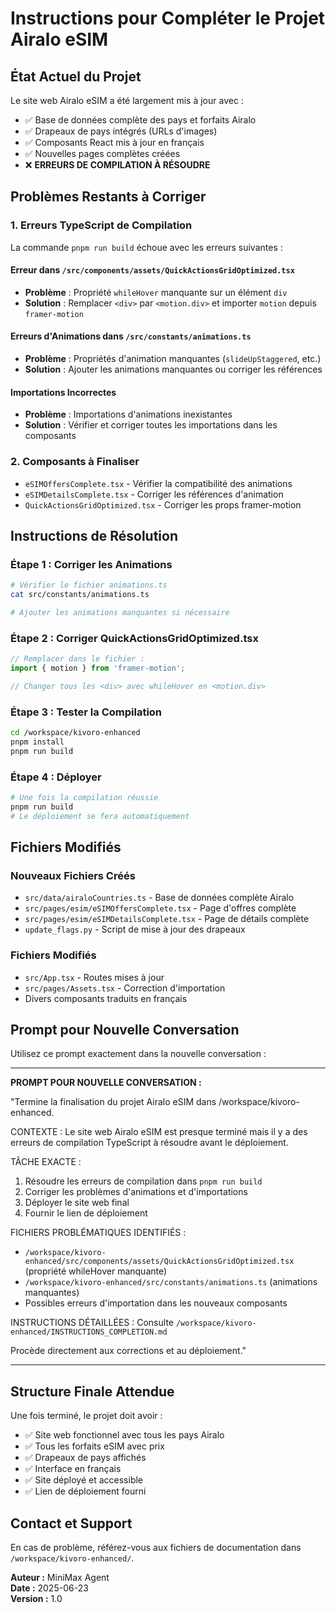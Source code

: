 # Instructions pour Compléter le Projet Airalo eSIM

## État Actuel du Projet

Le site web Airalo eSIM a été largement mis à jour avec :
- ✅ Base de données complète des pays et forfaits Airalo
- ✅ Drapeaux de pays intégrés (URLs d'images)
- ✅ Composants React mis à jour en français
- ✅ Nouvelles pages complètes créées
- ❌ **ERREURS DE COMPILATION À RÉSOUDRE**

## Problèmes Restants à Corriger

### 1. Erreurs TypeScript de Compilation
La commande `pnpm run build` échoue avec les erreurs suivantes :

#### Erreur dans `/src/components/assets/QuickActionsGridOptimized.tsx`
- **Problème** : Propriété `whileHover` manquante sur un élément `div`
- **Solution** : Remplacer `<div>` par `<motion.div>` et importer `motion` depuis `framer-motion`

#### Erreurs d'Animations dans `/src/constants/animations.ts`
- **Problème** : Propriétés d'animation manquantes (`slideUpStaggered`, etc.)
- **Solution** : Ajouter les animations manquantes ou corriger les références

#### Importations Incorrectes
- **Problème** : Importations d'animations inexistantes
- **Solution** : Vérifier et corriger toutes les importations dans les composants

### 2. Composants à Finaliser
- `eSIMOffersComplete.tsx` - Vérifier la compatibilité des animations
- `eSIMDetailsComplete.tsx` - Corriger les références d'animation
- `QuickActionsGridOptimized.tsx` - Corriger les props framer-motion

## Instructions de Résolution

### Étape 1 : Corriger les Animations
```bash
# Vérifier le fichier animations.ts
cat src/constants/animations.ts

# Ajouter les animations manquantes si nécessaire
```

### Étape 2 : Corriger QuickActionsGridOptimized.tsx
```typescript
// Remplacer dans le fichier :
import { motion } from 'framer-motion';

// Changer tous les <div> avec whileHover en <motion.div>
```

### Étape 3 : Tester la Compilation
```bash
cd /workspace/kivoro-enhanced
pnpm install
pnpm run build
```

### Étape 4 : Déployer
```bash
# Une fois la compilation réussie
pnpm run build
# Le déploiement se fera automatiquement
```

## Fichiers Modifiés

### Nouveaux Fichiers Créés
- `src/data/airaloCountries.ts` - Base de données complète Airalo
- `src/pages/esim/eSIMOffersComplete.tsx` - Page d'offres complète
- `src/pages/esim/eSIMDetailsComplete.tsx` - Page de détails complète
- `update_flags.py` - Script de mise à jour des drapeaux

### Fichiers Modifiés
- `src/App.tsx` - Routes mises à jour
- `src/pages/Assets.tsx` - Correction d'importation
- Divers composants traduits en français

## Prompt pour Nouvelle Conversation

Utilisez ce prompt exactement dans la nouvelle conversation :

---

**PROMPT POUR NOUVELLE CONVERSATION :**

"Termine la finalisation du projet Airalo eSIM dans /workspace/kivoro-enhanced. 

CONTEXTE : Le site web Airalo eSIM est presque terminé mais il y a des erreurs de compilation TypeScript à résoudre avant le déploiement.

TÂCHE EXACTE :
1. Résoudre les erreurs de compilation dans `pnpm run build`
2. Corriger les problèmes d'animations et d'importations
3. Déployer le site web final
4. Fournir le lien de déploiement

FICHIERS PROBLÉMATIQUES IDENTIFIÉS :
- `/workspace/kivoro-enhanced/src/components/assets/QuickActionsGridOptimized.tsx` (propriété whileHover manquante)
- `/workspace/kivoro-enhanced/src/constants/animations.ts` (animations manquantes)
- Possibles erreurs d'importation dans les nouveaux composants

INSTRUCTIONS DÉTAILLÉES : Consulte `/workspace/kivoro-enhanced/INSTRUCTIONS_COMPLETION.md`

Procède directement aux corrections et au déploiement."

---

## Structure Finale Attendue

Une fois terminé, le projet doit avoir :
- ✅ Site web fonctionnel avec tous les pays Airalo
- ✅ Tous les forfaits eSIM avec prix
- ✅ Drapeaux de pays affichés
- ✅ Interface en français
- ✅ Site déployé et accessible
- ✅ Lien de déploiement fourni

## Contact et Support

En cas de problème, référez-vous aux fichiers de documentation dans `/workspace/kivoro-enhanced/`.

**Auteur :** MiniMax Agent  
**Date :** 2025-06-23  
**Version :** 1.0
